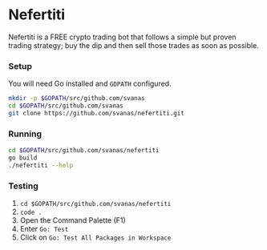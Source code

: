 # Nefertiti
Nefertiti is a FREE crypto trading bot that follows a simple but proven trading strategy; buy the dip and then sell those trades as soon as possible.

### Setup ###

You will need Go installed and `GOPATH` configured.

```bash
mkdir -p $GOPATH/src/github.com/svanas
cd $GOPATH/src/github.com/svanas
git clone https://github.com/svanas/nefertiti.git
```

### Running ###

```bash
cd $GOPATH/src/github.com/svanas/nefertiti
go build
./nefertiti --help
```

### Testing ###

1. `cd $GOPATH/src/github.com/svanas/nefertiti`
2. `code .`
3. Open the Command Palette (F1)
4. Enter `Go: Test`
5. Click on `Go: Test All Packages in Workspace`
